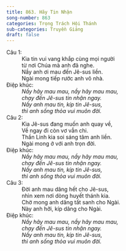 ```yaml
---
title: 863. Hãy Tin Nhận
song-number: 863
categories: Trọng Trách Hội Thánh
sub-categories: Truyền Giảng
draft: false
---
```

<dl><dt>Câu 1:</dt><dd data-verse="1">Kìa tin vui vang khắp cùng mọi người <br/>từ nơi Chúa mà anh đã nghe. <br/>Nầy anh ơi mau đến Jê-sus liền. <br/>Ngài mong tiếp rước anh vô nhà. </dd><dt>Điệp khúc:</dt><dd data-chorus="1"><em>Nầy hãy mau mau, nầy hãy mau mau, <br/>chạy đến Jê-sus tin nhận ngay. <br/>Nầy anh mau tin, kíp tin Jê-sus, <br/>thì anh sống thỏa vui muôn đời. </em></dd><dt>Câu 2:</dt><dd data-verse="2">Kìa Jê-sus đang muốn anh quay về, <br/>Về ngay đi còn vơ vẫn chi. <br/>Thần Linh kia soi sáng tâm anh liền. <br/>Ngài mong ở với anh trọn đời. </dd><dt>Điệp khúc:</dt><dd data-chorus="1"><em>Nầy hãy mau mau, nầy hãy mau mau, <br/>chạy đến Jê-sus tin nhận ngay. <br/>Nầy anh mau tin, kíp tin Jê-sus, <br/>thì anh sống thỏa vui muôn đời. </em></dd><dt>Câu 3:</dt><dd data-verse="3">Ðời anh mau dâng hết cho Jê-sus, <br/>nhìn xem nơi dòng huyết thánh kia. <br/>Chờ mong anh dâng tất sanh cho Ngài. <br/>Này anh hỡi, kíp dâng cho Ngài. </dd><dt>Điệp khúc:</dt><dd data-chorus="1"><em>Nầy hãy mau mau, nầy hãy mau mau, <br/>chạy đến Jê-sus tin nhận ngay. <br/>Nầy anh mau tin, kíp tin Jê-sus, <br/>thì anh sống thỏa vui muôn đời. </em></dd></dl>